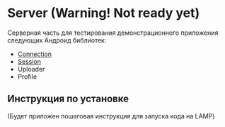 Server (Warning! Not ready yet)
===============================

Серверная часть для тестирования демонстрационного приложения следующих Андроид библиотек:
* [Connection][1]
* [Session][2]
* Uploader
* Profile

Инструкция по установке
-----------------------
(Будет приложен пошаговая инструкция для запуска кода на LAMP)

[1]: https://github.com/Igorpi25/Connection
[2]: https://github.com/Igorpi25/Session
